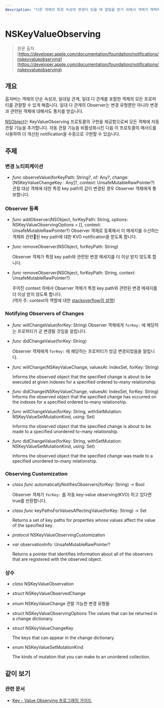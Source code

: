 ```yaml
---
description: "다른 객체의 특정 속성의 변경이 있을 때 알림을 받기 위해서 객체가 채택하는 비공식적\x1D인 프로토콜"
---
```


# NSKeyValueObserving

> 원문 출처  
> [https://developer.apple.com/documentation/foundation/notifications/nskeyvalueobserving](https://developer.apple.com/documentation/foundation/notifications/nskeyvalueobserving)

## 개요

옵저버는 객체의 단순 속성과, 일대일 관계, 일대 다 관계를 포함한 객체의 모든 프로퍼티를 관찰할 수 있게 해줍니다. 일대 다 관계의 Observer는 변경 유형뿐만 아니라 변경과 관련된 객체에 대해서도 통지를 받습니다.

[NSObject](../../../etc/not-found.md)는 KeyValueObserving 프로토콜의 구현을 제공함으로써 모든 객체에 자동 관찰 기능을 추가합니다. 자동 관찰 기능을 비활성화시킨 다음 이 프로토콜의 메서드를 사용하여 더 개선된 notification을 수동으로 구현할 수 있습니다.

## 주제

### 변경 노티피케이션

* _func_ observeValue\(forKeyPath: String?, of: Any?, change: \[NSKeyValueChangeKey : Any\]?, context: UnsafeMutableRawPointer?\) 관찰 대상 객체에 대한 특정 key path의 값이 변경된 경우 Observer 객체에게 통보합니다.

### Observer 등록

* _func_ addObserver\(NSObject, forKeyPath: String, options: NSKeyValueObservingOptions = \[\], context: UnsafeMutableRawPointer?\) Observer 객체로 등록해서 이 메세지를 수신하는 객체와 관련된 key path에 대한 KVO notification을 받도록 합니다.
* _func_ removeObserver\(NSObject, forKeyPath: String\)

  Observer 객체가 특정 key path와 관련된 변경 메세지를 더 이상 받지 않도록 합니다.

* _func_ removeObserver\(NSObject, forKeyPath: String, context: UnsafeMutableRawPointer?\)

  주어진 context 하에서 Observer 객체가 특정 key path와 관련된 변경 메세지를 더 이상 받지 않도록 합니다.  
  \(역자 주: context의 역할에 대한 [stackoverflow의 설명](https://stackoverflow.com/questions/11916502/what-is-the-context-parameter-used-for-in-key-value-observing)\)

### Notifying Observers of Changes

* _func_ willChangeValue\(forKey: String\) Observer 객체에게 `forKey:` 에 해당하는 프로퍼티가 곧 변경될 것임을 알립니다.
* _func_ didChangeValue\(forKey: String\)

  Observer 객체에게 `forKey:` 에 해당하는 프로퍼티가 방금 변경되었음을 알립니다.

* _func_ willChange\(NSKeyValueChange, valuesAt: IndexSet, forKey: String\)

  Informs the observed object that the specified change is about to be executed at given indexes for a specified ordered to-many relationship.

* _func_ didChange\(NSKeyValueChange, valuesAt: IndexSet, forKey: String\) Informs the observed object that the specified change has occurred on the indexes for a specified ordered to-many relationship.
* _func_ willChangeValue\(forKey: String, withSetMutation: NSKeyValueSetMutationKind, using: Set\)

  Informs the observed object that the specified change is about to be made to a specified unordered to-many relationship.

* _func_ didChangeValue\(forKey: String, withSetMutation: NSKeyValueSetMutationKind, using: Set\)

  Informs the observed object that the specified change was made to a specified unordered to-many relationship.

### Observing Customization

* _class_ _func_ automaticallyNotifiesObservers\(forKey: String\) -&gt; Bool

  Observer 객체가 `forKey:` 를 자동 key-value observing\(KVO\) 하고 있다면 true를 반환합니다.

* _class_ _func_ keyPathsForValuesAffectingValue\(forKey: String\) -&gt; Set

  Returns a set of key paths for properties whose values affect the value of the specified key.

* _protocol_ NSKeyValueObservingCustomization
* _var_ observationInfo: UnsafeMutableRawPointer?

  Returns a pointer that identifies information about all of the observers that are registered with the observed object.

### 상수

* _class_ NSKeyValueObservation
* _struct_ NSKeyValueObservedChange
* _enum_ NSKeyValueChange 관찰 가능한 변경 유형들
* _struct_ NSKeyValueObservingOptions The values that can be returned in a change dictionary.
* _struct_ NSKeyValueChangeKey

  The keys that can appear in the change dictionary.

* _enum_ NSKeyValueSetMutationKind

  The kinds of mutation that you can make to an unordered collection.

## 같이 보기

### 관련 문서

* [Key - Value Observing 프로그래밍 가이드](../../../documentation-archive/key-value-observing.md)


